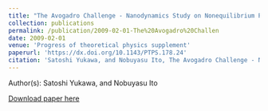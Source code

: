 ```yaml
---
title: "The Avogadro Challenge - Nanodynamics Study on Nonequilibrium Problems"
collection: publications
permalink: /publication/2009-02-01-The%20Avogadro%20Challen
date: 2009-02-01
venue: 'Progress of theoretical physics supplement'
paperurl: 'https://dx.doi.org/10.1143/PTPS.178.24'
citation: 'Satoshi Yukawa, and Nobuyasu Ito, The Avogadro Challenge - Nanodynamics Study on Nonequilibrium Problems, Progress of theoretical physics supplement, <b>178</b>, 24-32, (2009)'
---
```


Author(s): Satoshi Yukawa, and Nobuyasu Ito


<a href='https://dx.doi.org/10.1143/PTPS.178.24'>Download paper here</a>
